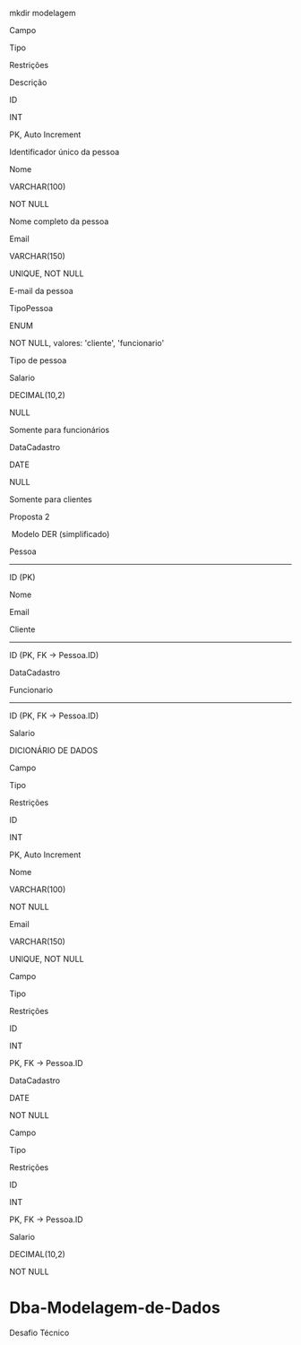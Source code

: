 mkdir modelagem

Campo 

Tipo 

Restrições 

Descrição 

ID 

INT 

PK, Auto Increment 

Identificador único da pessoa 

Nome 

VARCHAR(100) 

NOT NULL 

Nome completo da pessoa 

Email 

VARCHAR(150) 

UNIQUE, NOT NULL 

E-mail da pessoa 

TipoPessoa 

ENUM 

NOT NULL, valores: 'cliente', 'funcionario' 

Tipo de pessoa 

Salario 

DECIMAL(10,2) 

NULL 

Somente para funcionários 

DataCadastro 

DATE 

NULL 

Somente para clientes 

 

Proposta 2 

️ Modelo DER (simplificado) 

Pessoa 

------ 

ID (PK) 

Nome 

Email 

  

Cliente 

------- 

ID (PK, FK → Pessoa.ID) 

DataCadastro 

  

Funcionario 

----------- 

ID (PK, FK → Pessoa.ID) 

Salario 

DICIONÁRIO DE DADOS 

Campo 

Tipo 

Restrições 

ID 

INT 

PK, Auto Increment 

Nome 

VARCHAR(100) 

NOT NULL 

Email 

VARCHAR(150) 

UNIQUE, NOT NULL 

Campo 

Tipo 

Restrições 

ID 

INT 

PK, FK → Pessoa.ID 

DataCadastro 

DATE 

NOT NULL 

Campo 

Tipo 

Restrições 

ID 

INT 

PK, FK → Pessoa.ID 

Salario 

DECIMAL(10,2) 

NOT NULL 

 # Dba-Modelagem-de-Dados
Desafio Técnico
